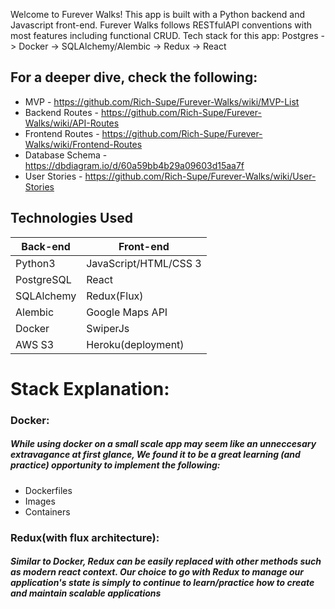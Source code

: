 Welcome to Furever Walks!
This app is built with a Python backend and Javascript front-end.
Furever Walks follows RESTfulAPI conventions with most features including functional CRUD.
Tech stack for this app: Postgres -> Docker -> SQLAlchemy/Alembic -> Redux -> React

## For a deeper dive, check the following:
  * MVP - https://github.com/Rich-Supe/Furever-Walks/wiki/MVP-List
  * Backend Routes - https://github.com/Rich-Supe/Furever-Walks/wiki/API-Routes
  * Frontend Routes - https://github.com/Rich-Supe/Furever-Walks/wiki/Frontend-Routes
  * Database Schema - https://dbdiagram.io/d/60a59bb4b29a09603d15aa7f
  * User Stories - https://github.com/Rich-Supe/Furever-Walks/wiki/User-Stories
  
 ## Technologies Used

| Back-end    | Front-end |
| ---      | ---       |
| Python3 | JavaScript/HTML/CSS 3  |
| PostgreSQL     | React |
| SQLAlchemy |   Redux(Flux)    |
| Alembic | Google Maps API |
| Docker | SwiperJs |
| AWS S3 |  Heroku(deployment)  |

# Stack Explanation:

### Docker: 
##### While using docker on a small scale app may seem like an unneccesary extravagance at first glance, We found it to be a great learning (and practice) opportunity to implement the following:
* Dockerfiles
* Images
* Containers

### Redux(with flux architecture): 
##### Similar to Docker, Redux can be easily replaced with other methods such as modern react context. Our choice to go with Redux to manage our application's state is simply to continue to learn/practice how to create and maintain scalable applications
